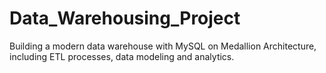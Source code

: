 # Data_Warehousing_Project

Building a modern data warehouse with MySQL on Medallion Architecture, including ETL processes, data modeling and analytics.
